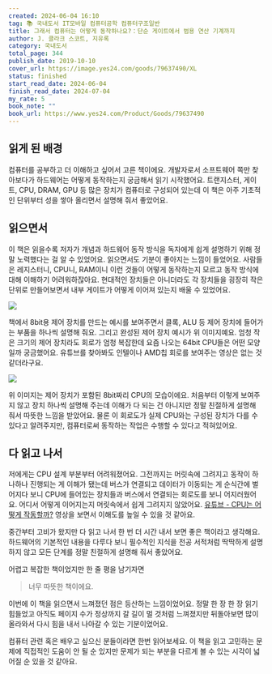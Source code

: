 ```yaml
---
created: 2024-06-04 16:10
tag: 📚 국내도서 IT모바일 컴퓨터공학 컴퓨터구조일반
title: 그래서 컴퓨터는 어떻게 동작하나요?：단순 게이트에서 범용 연산 기계까지
author: J. 클라크 스코트, 지유록
category: 국내도서
total_page: 344
publish_date: 2019-10-10
cover_url: https://image.yes24.com/goods/79637490/XL
status: finished
start_read_date: 2024-06-04
finish_read_date: 2024-07-04
my_rate: 5
book_note: ""
book_url: https://www.yes24.com/Product/Goods/79637490
---
```


## 읽게 된 배경
컴퓨터를 공부하고 더 이해하고 싶어서 고른 책이에요.
개발자로서 소프트웨어 쪽만 찾아보다가 하드웨어는 어떻게 동작하는지 궁금해서 읽기 시작했어요.
트랜지스터, 게이트, CPU, DRAM, GPU 등 많은 장치가 컴퓨터로 구성되어 있는데 이 책은 아주 기초적인 단위부터 성을 쌓아 올리면서 설명해 줘서 좋았어요.
## 읽으면서
이 책은 읽을수록 저자가 개념과 하드웨어 동작 방식을 독자에게 쉽게 설명하기 위해 정말 노력했다는 걸 알 수 있었어요. 읽으면서도 기분이 좋아지는 느낌이 들었어요.
사람들은 레지스터니, CPU니, RAM이니 이런 것들이 어떻게 동작하는지 모르고 동작 방식에 대해 이해하기 어려워하잖아요.
현대적인 장치들은 아니더라도 각 장치들을 굉장히 작은 단위로 만들어보면서 내부 게이트가 어떻게 이어져 있는지 배울 수 있었어요.

![](assets/book-computer-control-unit.png)

책에서 8bit용 제어 장치를 만드는 예시를 보여주면서 클록, ALU 등 제어 장치에 들어가는 부품을 하나씩 설명해 줘요. 그리고 완성된 제어 장치 예시가 위 이미지예요. 엄청 작은 크기의 제어 장치라도 회로가 엄청 복잡한데 요즘 나오는 64bit CPU들은 어떤 모양일까 궁금했어요. 유튜브를 찾아봐도 인텔이나 AMD칩 회로를 보여주는 영상은 없는 것 같더라구요.

![](assets/book-computer-cpu.png)

위 이미지는 제어 장치가 포함된 8bit짜리 CPU의 모습이에요. 처음부터 이렇게 보여주지 않고 장치 하나씩 설명해 주는데 이해가 다 되는 건 아니지만 정말 친절하게 설명해 줘서 따뜻한 느낌을 받았어요. 물론 이 회로도가 실제 CPU와는 구성된 장치가 다를 수 있다고 알려주지만, 컴퓨터로써 동작하는 작업은 수행할 수 있다고 적혀있어요.
## 다 읽고 나서
저에게는 CPU 설계 부분부터 어려워졌어요. 그전까지는 머릿속에 그려지고 동작이 하나하나 진행되는 게 이해가 됐는데 버스가 연결되고 데이터가 이동되는 게 순식간에 벌어지다 보니 CPU에 들어있는 장치들과 버스에서 연결되는 회로도를 보니 어지러웠어요. 어디서 어떻게 이어지는지 머릿속에서 쉽게 그려지지 않았어요.
[유튜브 - CPU는 어떻게 작동할까?](https://youtu.be/Fg00LN30Ezg?si=2w-jN2YDfGF2U2Pq) 영상을 보면서 이해도를 높일 수 있을 것 같아요.

중간부터 고비가 왔지만 다 읽고 나서 한 번 더 시간 내서 보면 좋은 책이라고 생각해요. 하드웨어의 기본적인 내용을 다루다 보니 필수적인 지식을 전공 서적처럼 딱딱하게 설명하지 않고 모든 단계를 정말 친절하게 설명해 줘서 좋았어요.

어렵고 복잡한 책이었지만 한 줄 평을 남기자면
> 너무 따뜻한 책이에요.

이번에 이 책을 읽으면서 느껴졌던 점은 등산하는 느낌이었어요. 정말 한 장 한 장 읽기 힘들었고 아직도 페이지 수가 정상까지 갈 길이 멀 것처럼 느껴졌지만 뒤돌아보면 많이 올라와서 다시 힘을 내서 나아갈 수 있는 기분이었어요.

컴퓨터 관련 혹은 배우고 싶으신 분들이라면 한번 읽어보세요. 이 책을 읽고 고민하는 문제에 직접적인 도움이 안 될 순 있지만 문제가 되는 부분을 다르게 볼 수 있는 시각이 넓어질 순 있을 것 같아요.